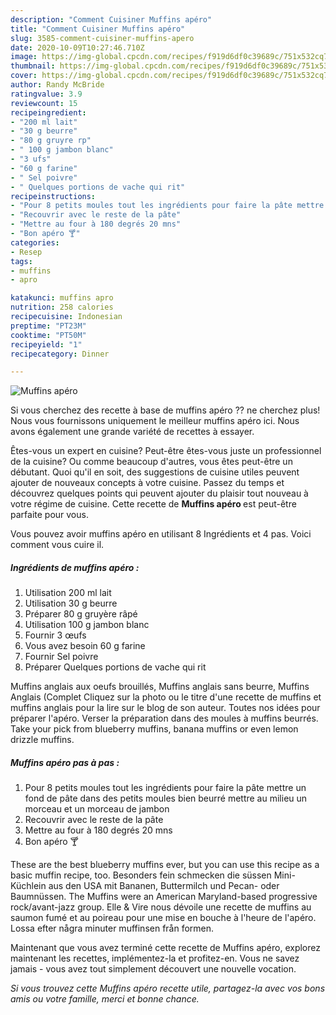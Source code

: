 ```yaml
---
description: "Comment Cuisiner Muffins apéro"
title: "Comment Cuisiner Muffins apéro"
slug: 3585-comment-cuisiner-muffins-apero
date: 2020-10-09T10:27:46.710Z
image: https://img-global.cpcdn.com/recipes/f919d6df0c39689c/751x532cq70/muffins-apero-photo-principale-de-la-recette.jpg
thumbnail: https://img-global.cpcdn.com/recipes/f919d6df0c39689c/751x532cq70/muffins-apero-photo-principale-de-la-recette.jpg
cover: https://img-global.cpcdn.com/recipes/f919d6df0c39689c/751x532cq70/muffins-apero-photo-principale-de-la-recette.jpg
author: Randy McBride
ratingvalue: 3.9
reviewcount: 15
recipeingredient:
- "200 ml lait"
- "30 g beurre"
- "80 g gruyre rp"
- " 100 g jambon blanc"
- "3 ufs"
- "60 g farine"
- " Sel poivre"
- " Quelques portions de vache qui rit"
recipeinstructions:
- "Pour 8 petits moules tout les ingrédients pour faire la pâte mettre un fond de pâte dans des petits moules bien beurré mettre au milieu un morceau et un morceau de jambon"
- "Recouvrir avec le reste de la pâte"
- "Mettre au four à 180 degrés 20 mns"
- "Bon apéro 🍸"
categories:
- Resep
tags:
- muffins
- apro

katakunci: muffins apro 
nutrition: 258 calories
recipecuisine: Indonesian
preptime: "PT23M"
cooktime: "PT50M"
recipeyield: "1"
recipecategory: Dinner

---
```



![Muffins apéro](https://img-global.cpcdn.com/recipes/f919d6df0c39689c/751x532cq70/muffins-apero-photo-principale-de-la-recette.jpg)

Si vous cherchez des recette à base de muffins apéro ?? ne cherchez plus! Nous vous fournissons uniquement le meilleur muffins apéro ici. Nous avons également une grande variété de recettes à essayer.

Êtes-vous un expert en cuisine? Peut-être êtes-vous juste un professionnel de la cuisine? Ou comme beaucoup d'autres, vous êtes peut-être un débutant. Quoi qu'il en soit, des suggestions de cuisine utiles peuvent ajouter de nouveaux concepts à votre cuisine. Passez du temps et découvrez quelques points qui peuvent ajouter du plaisir tout nouveau à votre régime de cuisine. Cette recette de <strong> Muffins apéro </strong> est peut-être parfaite pour vous.

<!--inarticleads1-->

Vous pouvez avoir muffins apéro en utilisant 8 Ingrédients et 4 pas. Voici comment vous cuire il.

##### Ingrédients de muffins apéro :

1. Utilisation 200 ml lait
1. Utilisation 30 g beurre
1. Préparer 80 g gruyère râpé
1. Utilisation  100 g jambon blanc
1. Fournir 3 œufs
1. Vous avez besoin 60 g farine
1. Fournir  Sel poivre
1. Préparer  Quelques portions de vache qui rit


Muffins anglais aux oeufs brouillés, Muffins anglais sans beurre, Muffins Anglais (Complet Cliquez sur la photo ou le titre d&#39;une recette de muffins et muffins anglais pour la lire sur le blog de son auteur. Toutes nos idées pour préparer l&#39;apéro. Verser la préparation dans des moules à muffins beurrés. Take your pick from blueberry muffins, banana muffins or even lemon drizzle muffins. 

<!--inarticleads2-->

##### Muffins apéro pas à pas :

1. Pour 8 petits moules tout les ingrédients pour faire la pâte mettre un fond de pâte dans des petits moules bien beurré mettre au milieu un morceau et un morceau de jambon
1. Recouvrir avec le reste de la pâte
1. Mettre au four à 180 degrés 20 mns
1. Bon apéro 🍸


These are the best blueberry muffins ever, but you can use this recipe as a basic muffin recipe, too. Besonders fein schmecken die süssen Mini-Küchlein aus den USA mit Bananen, Buttermilch und Pecan- oder Baumnüssen. The Muffins were an American Maryland-based progressive rock/avant-jazz group. Elle &amp; Vire nous dévoile une recette de muffins au saumon fumé et au poireau pour une mise en bouche à l&#39;heure de l&#39;apéro. Lossa efter några minuter muffinsen från formen. 

<!--inarticleads1-->

<p>
Maintenant que vous avez terminé cette recette de Muffins apéro, explorez maintenant les recettes, implémentez-la et profitez-en. Vous ne savez jamais - vous avez tout simplement découvert une nouvelle vocation.
</p>

<p>
<i>Si vous trouvez cette Muffins apéro recette utile, partagez-la avec vos bons amis ou votre famille, merci et bonne chance.</i>
</p>
